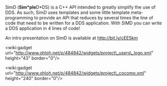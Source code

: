 SimD (**Sim\*ple**D\*DS) is a C++ API intended to greatly simplify the use of DDS. As such, SimD uses templates and some little template meta-programming to provide an API that reduces by several times the line of code that need to be written for a DDS application. With SIMD you can write a DDS application in 4 lines of code!

An intro presentation on SimD is available at http://bit.ly/cEE5km

&lt;wiki:gadget url="http://www.ohloh.net/p/484842/widgets/project\_users\_logo.xml" height="43" border="0"/&gt;

&lt;wiki:gadget url="http://www.ohloh.net/p/484842/widgets/project\_cocomo.xml" height="240" border="0"/&gt;